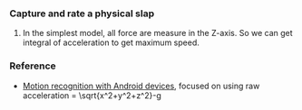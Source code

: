 ### Capture and rate a physical slap
1. In the simplest model, all force are measure in the Z-axis.
   So we can get integral of acceleration to get maximum speed.

### Reference
* [Motion recognition with Android devices], focused on using raw acceleration = \sqrt{x^2+y^2+z^2}-g

[Motion recognition with Android devices]: http://www.slideshare.net/paller/motion-recognition-with-android-devices
